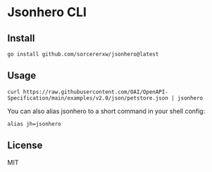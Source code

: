 # Jsonhero CLI

## Install

```shell
go install github.com/sorcererxw/jsonhero@latest
```

## Usage

```shell
curl https://raw.githubusercontent.com/OAI/OpenAPI-Specification/main/examples/v2.0/json/petstore.json | jsonhero
```

You can also alias jsonhero to a short command in your shell config:

```shell
alias jh=jsonhero
```

## License

MIT